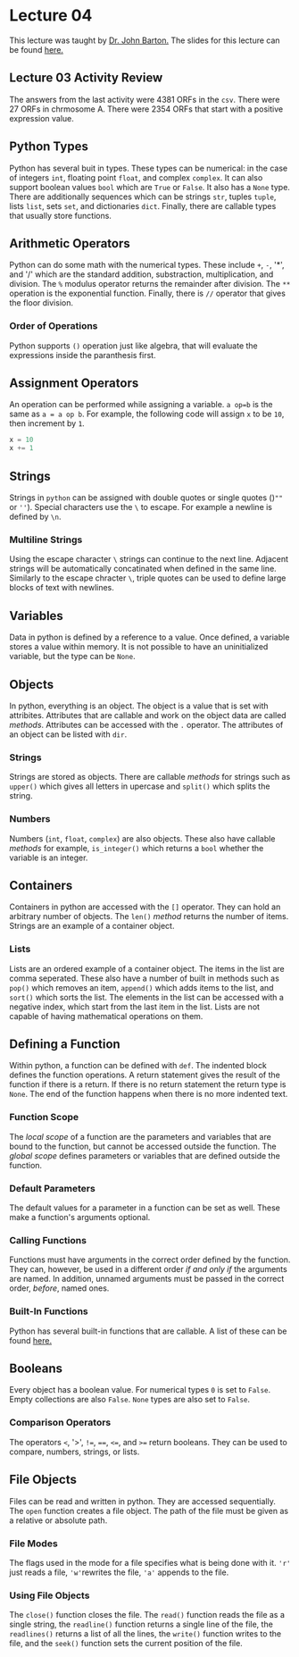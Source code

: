 # Lecture 04
This lecture was taught by [Dr. John Barton.](https://bartonlab.github.io)
The slides for this lecture can be found [here.](https://mscbio2025-2025.github.io/lectures/lecture-04-python.slides.html#/)
## Lecture 03 Activity Review
The answers from the last activity were 4381 ORFs in the `csv`.
There were 27 ORFs in chrmosome A.
There were 2354 ORFs that start with a positive expression value.
## Python Types
Python has several buit in types.
These types can be numerical: in the case of integers `int`, floating point `float`, and complex `complex`.
It can also support boolean values `bool` which are `True` or `False`.
It also has a `None` type.
There are additionally sequences which can be strings `str`, tuples `tuple`, lists `list`, sets `set`, and dictionaries `dict`.
Finally, there are callable types that usually store functions.
## Arithmetic Operators
Python can do some math with the numerical types.
These include `+`, `-`, '*', and '/' which are the standard addition, substraction, multiplication, and division.
The `%` modulus operator returns the remainder after division.
The `**` operation is the exponential function.
Finally, there is `//` operator that gives the floor division.
### Order of Operations
Python supports `()` operation just like algebra, that will evaluate the expressions inside the paranthesis first.
## Assignment Operators
An operation can be performed while assigning a variable.
`a op=b` is the same as `a = a op b`.
For example, the following code will assign `x` to be `10`, then increment by `1`.
```python
x = 10
x += 1  
```
## Strings
Strings in `python` can be assigned with double quotes or single quotes ()`""` or `''`).
Special characters use the `\` to escape.
For example a newline is defined by `\n`.
### Multiline Strings
Using the escape character `\` strings can continue to the next line.
Adjacent strings will be automatically concatinated when defined in the same line.
Similarly to the escape chracter `\`, triple quotes can be used to define large blocks of text with newlines.
## Variables
Data in python is defined by a reference to a value.
Once defined, a variable stores a value within memory.
It is not possible to have an uninitialized variable, but the type can be `None`.
## Objects
In python, everything is an object.
The object is a value that is set with attribites.
Attributes that are callable and work on the object data are called _methods_.
Attributes can be accessed with the `.` operator.
The attributes of an object can be listed with `dir`.
### Strings
Strings are stored as objects.
There are callable _methods_ for strings such as `upper()` which gives all letters in upercase and `split()` which splits the string.
### Numbers
Numbers (`int`, `float`, `complex`) are also objects.
These also have callable _methods_ for example, `is_integer()` which returns a `bool` whether the variable is an integer.
## Containers
Containers in python are accessed with the `[]` operator.
They can hold an arbitrary number of objects.
The `len()` _method_ returns the number of items.
Strings are an example of a container object.
### Lists
Lists are an ordered example of a container object.
The items in the list are comma seperated.
These also have a number of built in methods such as `pop()` which removes an item, `append()` which adds items to the list, and `sort()` which sorts the list.
The elements in the list can be accessed with a negative index, which start from the last item in the list.
Lists are not capable of having mathematical operations on them.
## Defining a Function
Within python, a function can be defined with `def`.
The indented block defines the function operations.
A return statement gives the result of the function if there is a return.
If there is no return statement the return type is `None`.
The end of the function happens when there is no more indented text.
### Function Scope
The _local scope_ of a function are the parameters and variables that are bound to the function, but cannot be accessed outside the function.
The _global scope_ defines parameters or variables that are defined outside the function.

### Default Parameters
The default values for a parameter in a function can be set as well.
These make a function's arguments optional.
### Calling Functions
Functions must have arguments in the correct order defined by the function.
They can, however, be used in a different order _if and only if_ the arguments are named.
In addition, unnamed arguments must be passed in the correct order, _before_, named ones.
### Built-In Functions
Python has several built-in functions that are callable.
A list of these can be found [here.](https://docs.python.org/3/library/functions.html)
## Booleans
Every object has a boolean value.
For numerical types `0` is set to `False`.
Empty collections are also `False`.
`None` types are also set to `False`.
### Comparison Operators
The operators `<`, '>', `!=`, `==`, `<=`, and `>=` return booleans.
They can be used to compare, numbers, strings, or lists.
## File Objects
Files can be read and written in python.
They are accessed sequentially.
The `open` function creates a file object.
The path of the file must be given as a relative or absolute path.
### File Modes
The flags used in the mode for a file specifies what is being done with it.
`'r'` just reads a file, `'w'`rewrites the file, `'a'` appends to the file.
### Using File Objects
The `close()` function closes the file. The `read()` function reads the file as a single string, the `readline()` function returns a single line of the file, the `readlines()` returns a list of all the lines, the `write()` function writes to the file, and the `seek()` function sets the current position of the file.
